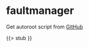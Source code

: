 # faultmanager

Get autoroot script from [GitHub](https://github.com/throwaway96/faultmanager-autoroot)

{{> stub }}